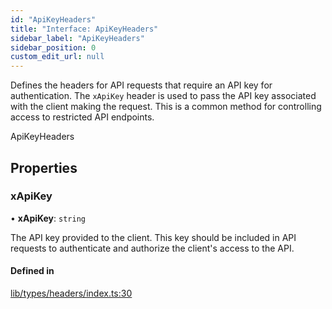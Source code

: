 ```yaml
---
id: "ApiKeyHeaders"
title: "Interface: ApiKeyHeaders"
sidebar_label: "ApiKeyHeaders"
sidebar_position: 0
custom_edit_url: null
---
```


Defines the headers for API requests that require an API key for authentication.
The `xApiKey` header is used to pass the API key associated with the client making the request.
This is a common method for controlling access to restricted API endpoints.

 ApiKeyHeaders

## Properties

### xApiKey

• **xApiKey**: `string`

The API key provided to the client. This key should be included in API
                             requests to authenticate and authorize the client's access to the API.

#### Defined in

[lib/types/headers/index.ts:30](https://github.com/JustaName-id/JustaName-sdk/blob/1dd4ff6/packages/@justaname.id/sdk/src/lib/types/headers/index.ts#L30)
